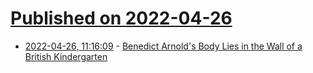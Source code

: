 # [Published on 2022-04-26](index.md)

* [2022-04-26, 11:16:09](https://news.ycombinator.com/item?id=31166056) - [Benedict Arnold's Body Lies in the Wall of a British Kindergarten](https://www.military.com/history/benedict-arnolds-body-lies-wall-of-british-kindergarten.html)
